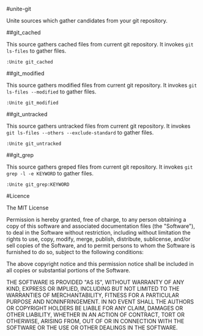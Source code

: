 #unite-git

Unite sources which gather candidates from your git repository.

##git_cached

This source gathers cached files from current git repository.
It invokes `git ls-files` to gather files.

```
:Unite git_cached
```

##git_modified

This source gathers modified files from current git repository.
It invokes `git ls-files --modified` to gather files.

```
:Unite git_modified
```

##git_untracked

This source gathers untracked files from current git repository.
It invokes `git ls-files --others --exclude-standard` to gather files.

```
:Unite git_untracked
```

##git_grep

This source gathers greped files from current git repository.
It invokes `git grep -l -e KEYWORD` to gather files.

```
:Unite git_grep:KEYWORD
```

#Licence

The MIT License

Permission is hereby granted, free of charge, to any person obtaining a copy
of this software and associated documentation files (the "Software"), to deal
in the Software without restriction, including without limitation the rights
to use, copy, modify, merge, publish, distribute, sublicense, and/or sell
copies of the Software, and to permit persons to whom the Software is
furnished to do so, subject to the following conditions:

The above copyright notice and this permission notice shall be included in
all copies or substantial portions of the Software.

THE SOFTWARE IS PROVIDED "AS IS", WITHOUT WARRANTY OF ANY KIND, EXPRESS OR
IMPLIED, INCLUDING BUT NOT LIMITED TO THE WARRANTIES OF MERCHANTABILITY,
FITNESS FOR A PARTICULAR PURPOSE AND NONINFRINGEMENT. IN NO EVENT SHALL THE
AUTHORS OR COPYRIGHT HOLDERS BE LIABLE FOR ANY CLAIM, DAMAGES OR OTHER
LIABILITY, WHETHER IN AN ACTION OF CONTRACT, TORT OR OTHERWISE, ARISING FROM,
OUT OF OR IN CONNECTION WITH THE SOFTWARE OR THE USE OR OTHER DEALINGS IN
THE SOFTWARE.
